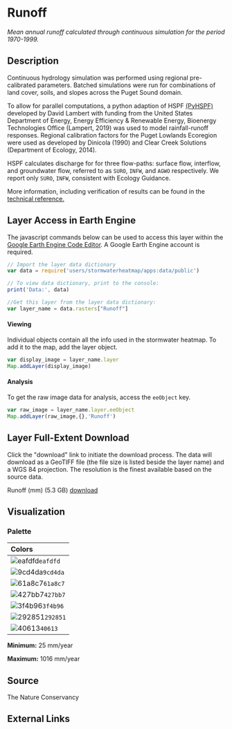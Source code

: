 Runoff
================

*Mean annual runoff calculated through continuous simulation for the period 1970-1999.*

## Description

Continuous hydrology simulation was performed using regional
pre-calibrated parameters. Batched simulations were run for combinations
of land cover, soils, and slopes across the Puget Sound domain.

To allow for parallel computations, a python adaption of HSPF
[(PyHSPF)](https://github.com/djlampert/PyHSPF) developed by David
Lambert with funding from the United States Department of Energy, Energy
Efficiency & Renewable Energy, Bioenergy Technologies Office (Lampert,
2019) was used to model rainfall-runoff responses. Regional calibration
factors for the Puget Lowlands Ecoregion were used as developed by
Dinicola (1990) and Clear Creek Solutions (Department of Ecology, 2014).

HSPF calculates discharge for for three flow-paths: surface flow,
interflow, and groundwater flow, referred to as `SURO`, `INFW`, and
`AGWO` respectively. We report only `SURO`, `INFW`, consistent with
Ecology Guidance.

More information, including verification of results can be found in the
[technical reference.](/docs/Technical%20Reference/Components/Hydrology)

## Layer Access in Earth Engine

The javascript commands below can be used to access this layer within
the [Google Earth Engine Code
Editor](https://developers.google.com/earth-engine/guides/playground). A
Google Earth Engine account is required.

``` javascript
// Import the layer data dictionary
var data = require('users/stormwaterheatmap/apps:data/public')

// To view data dictionary, print to the console:
print('Data:', data)

//Get this layer from the layer data dictionary: 
var layer_name = data.rasters["Runoff"]
```

#### Viewing

Individual objects contain all the info used in the stormwater heatmap.
To add it to the map, add the layer object.

``` javascript
var display_image = layer_name.layer
Map.addLayer(display_image)
```

#### Analysis

To get the raw image data for analysis, access the `eeObject` key.

``` javascript
var raw_image = layer_name.layer.eeObject
Map.addLayer(raw_image,{},'Runoff')
```

## Layer Full-Extent Download

Click the "download" link to initiate the download process. The data will download as a GeoTIFF file (the file size is listed beside the layer name) and a WGS 84 projection. The resolution is the finest available based on the source data.

Runoff (mm) (5.3 GB) [download](https://storage.googleapis.com/live_data_layers/rasters/Runoff_mm.tif)

## Visualization

### Palette

| Colors                                                                 |
|:-----------------------------------------------------------------------|
| ![eafdfd](https://via.placeholder.com/15/eafdfd/000000?text=+)`eafdfd` |
| ![9cd4da](https://via.placeholder.com/15/9cd4da/000000?text=+)`9cd4da` |
| ![61a8c7](https://via.placeholder.com/15/61a8c7/000000?text=+)`61a8c7` |
| ![427bb7](https://via.placeholder.com/15/427bb7/000000?text=+)`427bb7` |
| ![3f4b96](https://via.placeholder.com/15/3f4b96/000000?text=+)`3f4b96` |
| ![292851](https://via.placeholder.com/15/292851/000000?text=+)`292851` |
| ![40613](https://via.placeholder.com/15/40613/000000?text=+)`40613`    |

**Minimum:** 25 mm/year

**Maximum:** 1016 mm/year

## Source

The Nature Conservancy

## External Links
